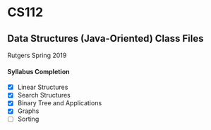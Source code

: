 # CS112
## Data Structures (Java-Oriented) Class Files
Rutgers Spring 2019

#### Syllabus Completion
- [x] Linear Structures
- [x] Search Structures
- [x] Binary Tree and Applications
- [x] Graphs
- [ ] Sorting
